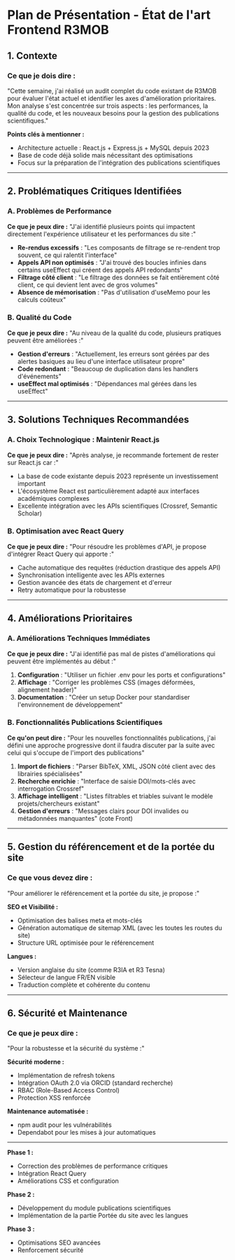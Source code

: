 # Plan de Présentation - État de l'art Frontend R3MOB

## 1. Contexte

### Ce que je dois dire :
"Cette semaine, j'ai réalisé un audit complet du code existant de R3MOB pour évaluer l'état actuel et identifier les axes d'amélioration prioritaires. Mon analyse s'est concentrée sur trois aspects : les performances, la qualité du code, et les nouveaux besoins pour la gestion des publications scientifiques."

**Points clés à mentionner :**
- Architecture actuelle : React.js + Express.js + MySQL depuis 2023
- Base de code déjà solide mais nécessitant des optimisations
- Focus sur la préparation de l'intégration des publications scientifiques

---

## 2. Problématiques Critiques Identifiées

### A. Problèmes de Performance
**Ce que je peux dire :**
"J'ai identifié plusieurs points qui impactent directement l'expérience utilisateur et les performances du site :"

- **Re-rendus excessifs** : "Les composants de filtrage se re-rendent trop souvent, ce qui ralentit l'interface"
- **Appels API non optimisés** : "J'ai trouvé des boucles infinies dans certains useEffect qui créent des appels API redondants"
- **Filtrage côté client** : "Le filtrage des données se fait entièrement côté client, ce qui devient lent avec de gros volumes"
- **Absence de mémorisation** : "Pas d'utilisation d'useMemo pour les calculs coûteux"

### B. Qualité du Code
**Ce que je peux dire :**
"Au niveau de la qualité du code, plusieurs pratiques peuvent être améliorées :"

- **Gestion d'erreurs** : "Actuellement, les erreurs sont gérées par des alertes basiques au lieu d'une interface utilisateur propre"
- **Code redondant** : "Beaucoup de duplication dans les handlers d'événements"
- **useEffect mal optimisés** : "Dépendances mal gérées dans les useEffect"

---

## 3. Solutions Techniques Recommandées

### A. Choix Technologique : Maintenir React.js
**Ce que je peux dire :**
"Après analyse, je recommande fortement de rester sur React.js car :"
- La base de code existante depuis 2023 représente un investissement important
- L'écosystème React est particulièrement adapté aux interfaces académiques complexes
- Excellente intégration avec les APIs scientifiques (Crossref, Semantic Scholar)

### B. Optimisation avec React Query
**Ce que je peux dire :**
"Pour résoudre les problèmes d'API, je propose d'intégrer React Query qui apporte :"
- Cache automatique des requêtes (réduction drastique des appels API)
- Synchronisation intelligente avec les APIs externes
- Gestion avancée des états de chargement et d'erreur
- Retry automatique pour la robustesse

---

## 4. Améliorations Prioritaires

### A. Améliorations Techniques Immédiates
**Ce que je peux dire :**
"J'ai identifié pas mal de pistes d'améliorations qui peuvent être implémentés au début :"

1. **Configuration** : "Utiliser un fichier .env pour les ports et configurations"
2. **Affichage** : "Corriger les problèmes CSS (images déformées, alignement header)"
3. **Documentation** : "Créer un setup Docker pour standardiser l'environnement de développement"

### B. Fonctionnalités Publications Scientifiques
**Ce qu'on peut dire :**
"Pour les nouvelles fonctionnalités publications, j'ai défini une approche progressive dont il faudra discuter par la suite avec celui qui s'occupe de l'import des publications"

1. **Import de fichiers** : "Parser BibTeX, XML, JSON côté client avec des librairies spécialisées"
2. **Recherche enrichie** : "Interface de saisie DOI/mots-clés avec interrogation Crossref"
3. **Affichage intelligent** : "Listes filtrables et triables suivant le modèle projets/chercheurs existant"
4. **Gestion d'erreurs** : "Messages clairs pour DOI invalides ou métadonnées manquantes" (cote Front)

---

## 5. Gestion du référencement et de la portée du site

### Ce que vous devez dire :
"Pour améliorer le référencement et la portée du site, je propose :"

**SEO et Visibilité :**
- Optimisation des balises meta et mots-clés
- Génération automatique de sitemap XML (avec les toutes les routes du site)
- Structure URL optimisée pour le référencement

**Langues :**
- Version anglaise du site (comme R3IA et R3 Tesna)
- Sélecteur de langue FR/EN visible
- Traduction complète et cohérente du contenu

---

## 6. Sécurité et Maintenance

### Ce que je peux dire :
"Pour la robustesse et la sécurité du système :"

**Sécurité moderne :**
- Implémentation de refresh tokens
- Intégration OAuth 2.0 via ORCID (standard recherche)
- RBAC (Role-Based Access Control)
- Protection XSS renforcée

**Maintenance automatisée :**
- npm audit pour les vulnérabilités
- Dependabot pour les mises à jour automatiques

---

**Phase 1 :**
- Correction des problèmes de performance critiques
- Intégration React Query
- Améliorations CSS et configuration

**Phase 2 :**
- Développement du module publications scientifiques
- Implémentation de la partie Portée du site avec les langues

**Phase 3 :**
- Optimisations SEO avancées
- Renforcement sécurité